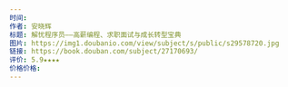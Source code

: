 ```yaml
---
时间: 
作者: 安晓辉
标题: 解忧程序员——高薪编程、求职面试与成长转型宝典
图片: https://img1.doubanio.com/view/subject/s/public/s29578720.jpg
链接: https://book.douban.com/subject/27170693/
评价: 5.9★★★★
价格价格:
---
```

